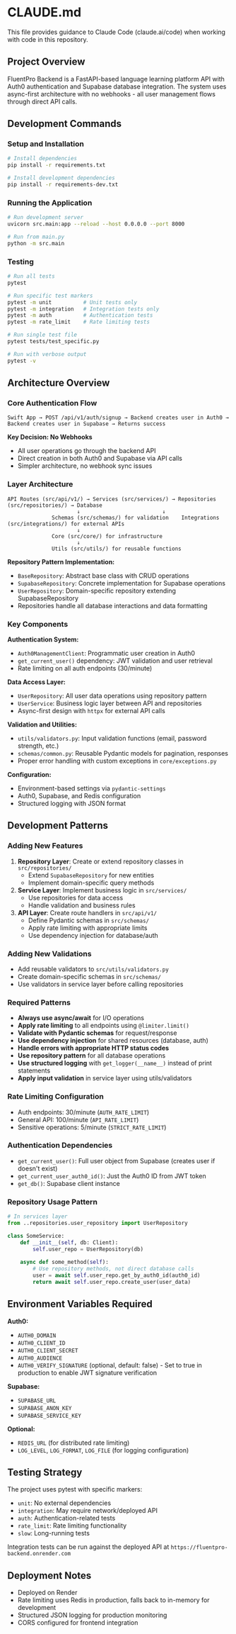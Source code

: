 # CLAUDE.md

This file provides guidance to Claude Code (claude.ai/code) when working with code in this repository.

## Project Overview

FluentPro Backend is a FastAPI-based language learning platform API with Auth0 authentication and Supabase database integration. The system uses async-first architecture with no webhooks - all user management flows through direct API calls.

## Development Commands

### Setup and Installation
```bash
# Install dependencies
pip install -r requirements.txt

# Install development dependencies
pip install -r requirements-dev.txt
```

### Running the Application
```bash
# Run development server
uvicorn src.main:app --reload --host 0.0.0.0 --port 8000

# Run from main.py
python -m src.main
```

### Testing
```bash
# Run all tests
pytest

# Run specific test markers
pytest -m unit          # Unit tests only
pytest -m integration   # Integration tests only
pytest -m auth          # Authentication tests
pytest -m rate_limit    # Rate limiting tests

# Run single test file
pytest tests/test_specific.py

# Run with verbose output
pytest -v
```

## Architecture Overview

### Core Authentication Flow
```
Swift App → POST /api/v1/auth/signup → Backend creates user in Auth0 → Backend creates user in Supabase → Returns success
```

**Key Decision: No Webhooks**
- All user operations go through the backend API
- Direct creation in both Auth0 and Supabase via API calls
- Simpler architecture, no webhook sync issues

### Layer Architecture
```
API Routes (src/api/v1/) → Services (src/services/) → Repositories (src/repositories/) → Database
                      ↓                          ↓
              Schemas (src/schemas/) for validation    Integrations (src/integrations/) for external APIs
                      ↓
              Core (src/core/) for infrastructure
                      ↓
              Utils (src/utils/) for reusable functions
```

**Repository Pattern Implementation:**
- `BaseRepository`: Abstract base class with CRUD operations
- `SupabaseRepository`: Concrete implementation for Supabase operations
- `UserRepository`: Domain-specific repository extending SupabaseRepository
- Repositories handle all database interactions and data formatting

### Key Components

**Authentication System:**
- `Auth0ManagementClient`: Programmatic user creation in Auth0
- `get_current_user()` dependency: JWT validation and user retrieval
- Rate limiting on all auth endpoints (30/minute)

**Data Access Layer:**
- `UserRepository`: All user data operations using repository pattern
- `UserService`: Business logic layer between API and repositories
- Async-first design with `httpx` for external API calls

**Validation and Utilities:**
- `utils/validators.py`: Input validation functions (email, password strength, etc.)
- `schemas/common.py`: Reusable Pydantic models for pagination, responses
- Proper error handling with custom exceptions in `core/exceptions.py`

**Configuration:**
- Environment-based settings via `pydantic-settings`
- Auth0, Supabase, and Redis configuration
- Structured logging with JSON format

## Development Patterns

### Adding New Features
1. **Repository Layer**: Create or extend repository classes in `src/repositories/`
   - Extend `SupabaseRepository` for new entities
   - Implement domain-specific query methods
2. **Service Layer**: Implement business logic in `src/services/`
   - Use repositories for data access
   - Handle validation and business rules
3. **API Layer**: Create route handlers in `src/api/v1/`
   - Define Pydantic schemas in `src/schemas/`
   - Apply rate limiting with appropriate limits
   - Use dependency injection for database/auth

### Adding New Validations
- Add reusable validators to `src/utils/validators.py`
- Create domain-specific schemas in `src/schemas/`
- Use validators in service layer before calling repositories

### Required Patterns
- **Always use async/await** for I/O operations
- **Apply rate limiting** to all endpoints using `@limiter.limit()`
- **Validate with Pydantic schemas** for request/response
- **Use dependency injection** for shared resources (database, auth)
- **Handle errors with appropriate HTTP status codes**
- **Use repository pattern** for all database operations
- **Use structured logging** with `get_logger(__name__)` instead of print statements
- **Apply input validation** in service layer using utils/validators

### Rate Limiting Configuration
- Auth endpoints: 30/minute (`AUTH_RATE_LIMIT`)
- General API: 100/minute (`API_RATE_LIMIT`)
- Sensitive operations: 5/minute (`STRICT_RATE_LIMIT`)

### Authentication Dependencies
- `get_current_user()`: Full user object from Supabase (creates user if doesn't exist)
- `get_current_user_auth0_id()`: Just the Auth0 ID from JWT token
- `get_db()`: Supabase client instance

### Repository Usage Pattern
```python
# In services layer
from ..repositories.user_repository import UserRepository

class SomeService:
    def __init__(self, db: Client):
        self.user_repo = UserRepository(db)
    
    async def some_method(self):
        # Use repository methods, not direct database calls
        user = await self.user_repo.get_by_auth0_id(auth0_id)
        return await self.user_repo.create_user(user_data)
```

## Environment Variables Required

**Auth0:**
- `AUTH0_DOMAIN`
- `AUTH0_CLIENT_ID`
- `AUTH0_CLIENT_SECRET`
- `AUTH0_AUDIENCE`
- `AUTH0_VERIFY_SIGNATURE` (optional, default: false) - Set to true in production to enable JWT signature verification

**Supabase:**
- `SUPABASE_URL`
- `SUPABASE_ANON_KEY`
- `SUPABASE_SERVICE_KEY`

**Optional:**
- `REDIS_URL` (for distributed rate limiting)
- `LOG_LEVEL`, `LOG_FORMAT`, `LOG_FILE` (for logging configuration)

## Testing Strategy

The project uses pytest with specific markers:
- `unit`: No external dependencies
- `integration`: May require network/deployed API  
- `auth`: Authentication-related tests
- `rate_limit`: Rate limiting functionality
- `slow`: Long-running tests

Integration tests can be run against the deployed API at `https://fluentpro-backend.onrender.com`

## Deployment Notes

- Deployed on Render
- Rate limiting uses Redis in production, falls back to in-memory for development
- Structured JSON logging for production monitoring
- CORS configured for frontend integration